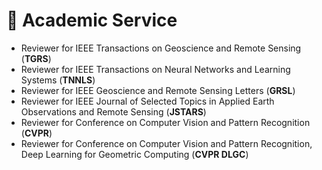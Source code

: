 # 🔗 Academic Service
- Reviewer for IEEE Transactions on Geoscience and Remote Sensing (**TGRS**)
- Reviewer for IEEE Transactions on Neural Networks and Learning Systems (**TNNLS**)
- Reviewer for IEEE Geoscience and Remote Sensing Letters (**GRSL**)
- Reviewer for IEEE Journal of Selected Topics in Applied Earth Observations and Remote Sensing (**JSTARS**)
- Reviewer for Conference on Computer Vision and Pattern Recognition (**CVPR**)
- Reviewer for Conference on Computer Vision and Pattern Recognition, Deep Learning for Geometric Computing (**CVPR DLGC**)